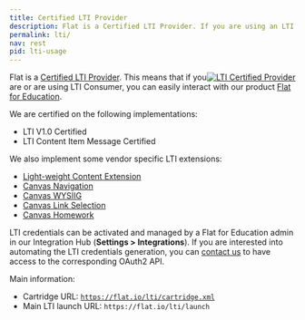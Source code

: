 ```yaml
---
title: Certified LTI Provider
description: Flat is a Certified LTI Provider. If you are using an LTI consumer, check out our information on how you can use Flat with your product.
permalink: lti/
nav: rest
pid: lti-usage
---
```


<div style="float:right"><a href="https://www.imsglobal.org/compliance/flat"><img src="{{site.baseurl}}/assets/img/lti-certified.png" alt= "LTI Certified Provider" style="border:0"></a></div>

Flat is a [Certified LTI Provider](https://www.imsglobal.org/compliance/flat). This means that if you are or are using LTI Consumer, you can easily interact with our product [Flat for Education](https://flat.io/edu).

We are certified on the following implementations:

* LTI V1.0 Certified
* LTI Content Item Message Certified

We also implement some vendor specific LTI extensions:

* [Light-weight Content Extension](https://www.eduappcenter.com/docs/extensions/content)
* [Canvas Navigation](https://www.eduappcenter.com/docs/extensions/canvas_navigation)
* [Canvas WYSIIG](https://www.eduappcenter.com/docs/extensions/canvas_wysiwyg)
* [Canvas Link Selection](https://www.eduappcenter.com/docs/extensions/canvas_link_selection)
* [Canvas Homework](https://canvas.instructure.com/doc/api/file.homework_submission_tools.html)

LTI credentials can be activated and managed by a Flat for Education admin in our Integration Hub (**Settings > Integrations**). If you are interested into automating the LTI credentials generation, you can [contact us](mailto:developers@flat.io) to have access to the corresponding OAuth2 API.

Main information:

* Cartridge URL: [`https://flat.io/lti/cartridge.xml`](https://flat.io/lti/cartridge.xml)
* Main LTI launch URL: `https://flat.io/lti/launch`
